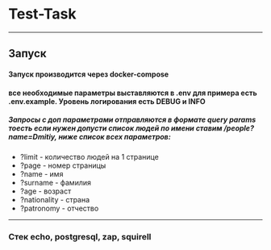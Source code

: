 # Test-Task

-------

## Запуск 

#### Запуск производится через docker-compose

#### все необходимые параметры выставляются в .env для примера есть .env.example. Уровень логирования есть DEBUG и INFO



##### Запросы с доп параметрами отправляются в формате query params  тоесть если нужен допусти список людей по имени ставим /people?name=Dmitiy, ниже список всех параметров:

- ?limit - количество людей на 1 странице
- ?page - номер страницы
- ?name - имя
- ?surname - фамилия
- ?age - возраст
- ?nationality - страна
- ?patronomy - отчество

-----
### Стек echo, postgresql, zap, squirell
